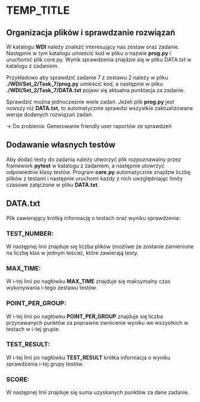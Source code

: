 # TEMP_TITLE

## Organizacja plików i sprawdzanie rozwiązań
W katalogu **WDI** należy znaleźć interesujący nas zestaw oraz zadanie. Następnie w tym katalogu umieścić kod w pliku o nazwie **prog.py**
i uruchomić plik core.py. Wynik sprawdzenia znajdzie się w pliku DATA.txt w katalogu z zadaniem.

Przykładowo aby sprawdzić zadanie 7 z zestawu 2 należy w pliku **./WDI/Set_2/Task_7/prog.py** umieścić kod, a następnie w pliku
**./WDI/Set_2/Task_7/DATA.txt** pojawi się aktualna punktacja za zadanie.

Sprawdzić można jednocześnie wiele zadań. Jeżeli plik **prog.py** jest nowszy niż **DATA.txt**, to automatycznie sprawdzi wszystkie 
zaktualizowane wersje dodanych rozwiązań zadań.

-> Do zrobienia: Generowanie friendly user raportów ze sprawdzeń

## Dodawanie własnych testów
Aby dodać testy do zadania należy utworzyć plik rozpoznawalny przez framework **pytest** w katalogu z zadaniem, a następnie
utowrzyć odpowiednie klasy testów. Program **core.py** automatycznie znajdzie liczbę plików z testami i następnie uruchomi
każdy z nich uwzględniając limity czasowe załączone w pliku **DATA.txt**.

## DATA.txt
Plik zawierający krótką informację o testach oraz wyniku sprawdzenia:

### TEST_NUMBER:
W następnej linii znajduje się liczba plików (możliwe że zostanie zamienione na liczbę klas w jednym teście), które zawierają testy.

### MAX_TIME:
W i-tej linii po nagłówku **MAX_TIME** znajduje się maksymalny czas wykonywania i-tego zestawu testów.

### POINT_PER_GROUP:
W i-tej linii po nagłówku **POINT_PER_GROUP** znajduje się liczba przynawanych punktów za poprawne zwrócenie wyniku we wszystkich
w testach w i-tej grupie.

### TEST_RESULT:
W i-tej linii po nagłówku **TEST_RESULT** krótka informacja o wyniku sprawdzenia i-tej grupy testów.

### SCORE:
W następnej linii znajduje się suma uzyskanych punktów za dane zadanie.

